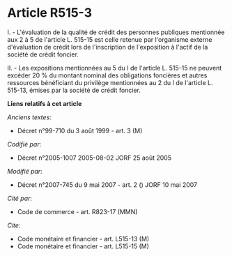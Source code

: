 # Article R515-3

I. - L'évaluation de la qualité de crédit des personnes publiques mentionnée aux 2 à 5 de l'article L. 515-15 est celle
retenue par l'organisme externe d'évaluation de crédit lors de l'inscription de l'exposition à l'actif de la société de
crédit foncier.

II. - Les expositions mentionnées au 5 du I de l'article L. 515-15 ne peuvent excéder 20 % du montant nominal des obligations
foncières et autres ressources bénéficiant du privilège mentionnées au 2 du I de l'article L. 515-13, émises par la société
de crédit foncier.

**Liens relatifs à cet article**

_Anciens textes_:

  - Décret n°99-710 du 3 août 1999 - art. 3 (M)

_Codifié par_:

  - Décret n°2005-1007 2005-08-02 JORF 25 août 2005

_Modifié par_:

  - Décret n°2007-745 du 9 mai 2007 - art. 2 () JORF 10 mai 2007

_Cité par_:

  - Code de commerce - art. R823-17 (MMN)

_Cite_:

  - Code monétaire et financier - art. L515-13 (M)
  - Code monétaire et financier - art. L515-15 (M)
